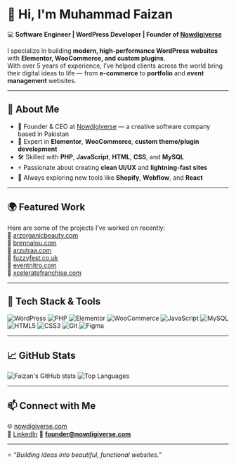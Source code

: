 # 👋 Hi, I'm Muhammad Faizan

💻 **Software Engineer | WordPress Developer | Founder of [Nowdigiverse](https://nowdigiverse.com)**  

I specialize in building **modern, high-performance WordPress websites** with **Elementor, WooCommerce, and custom plugins**.  
With over 5 years of experience, I’ve helped clients across the world bring their digital ideas to life — from **e-commerce** to **portfolio** and **event management** websites.

---

## 🚀 About Me
- 🏢 Founder & CEO at [Nowdigiverse](https://nowdigiverse.com) — a creative software company based in Pakistan  
- 🎨 Expert in **Elementor**, **WooCommerce**, **custom theme/plugin development**  
- 🛠 Skilled with **PHP**, **JavaScript**, **HTML**, **CSS**, and **MySQL**  
- ⚡ Passionate about creating **clean UI/UX** and **lightning-fast sites**  
- 🎯 Always exploring new tools like **Shopify**, **Webflow**, and **React**  

---

## 🌍 Featured Work
Here are some of the projects I’ve worked on recently:  
🔗 [arzorganicbeauty.com](https://arzorganicbeauty.com)  
🔗 [brennalou.com](https://brennalou.com)  
🔗 [arzutraa.com](https://arzutraa.com)  
🔗 [fuzzyfest.co.uk](https://fuzzyfest.co.uk)  
🔗 [eventnitro.com](https://eventnitro.com)  
🔗 [xceleratefranchise.com](https://xceleratefranchise.com)

---

## 🧰 Tech Stack & Tools
![WordPress](https://img.shields.io/badge/WordPress-%23117AC9.svg?style=for-the-badge&logo=wordpress&logoColor=white)
![PHP](https://img.shields.io/badge/PHP-%23777BB4.svg?style=for-the-badge&logo=php&logoColor=white)
![Elementor](https://img.shields.io/badge/Elementor-%23A41E92.svg?style=for-the-badge&logo=elementor&logoColor=white)
![WooCommerce](https://img.shields.io/badge/WooCommerce-%23815FC0.svg?style=for-the-badge&logo=woocommerce&logoColor=white)
![JavaScript](https://img.shields.io/badge/JavaScript-%23F7DF1E.svg?style=for-the-badge&logo=javascript&logoColor=black)
![MySQL](https://img.shields.io/badge/MySQL-%234479A1.svg?style=for-the-badge&logo=mysql&logoColor=white)
![HTML5](https://img.shields.io/badge/HTML5-%23E34F26.svg?style=for-the-badge&logo=html5&logoColor=white)
![CSS3](https://img.shields.io/badge/CSS3-%231572B6.svg?style=for-the-badge&logo=css3&logoColor=white)
![Git](https://img.shields.io/badge/Git-%23F05032.svg?style=for-the-badge&logo=git&logoColor=white)
![Figma](https://img.shields.io/badge/Figma-%23F24E1E.svg?style=for-the-badge&logo=figma&logoColor=white)

---

## 📈 GitHub Stats
![Faizan's GitHub stats](https://github-readme-stats.vercel.app/api?username=thisisfaizi&show_icons=true&theme=radical)
![Top Languages](https://github-readme-stats.vercel.app/api/top-langs/?username=thisisfaizi&layout=compact&theme=radical)

---

## 📫 Connect with Me
🌐 [nowdigiverse.com](https://nowdigiverse.com)  
💼 [LinkedIn]([https://www.linkedin.com/](https://www.linkedin.com/in/muhammad-faizan-nowdigiverse/))  
📧 **founder@nowdigiverse.com**

---

⭐ _“Building ideas into beautiful, functional websites.”_  
